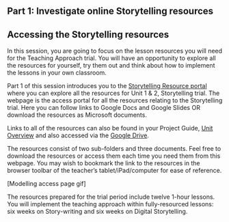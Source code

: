 ## Part 1: Investigate online Storytelling resources
## Accessing the Storytelling resources
In this session, you are going to focus on the lesson resources you will need for the Teaching Approach trial. You will have an opportunity to explore all the resources for yourself, try them out and think about how to implement the lessons in your own classroom.

Part 1 of this session introduces you to the [Storytelling Resource portal](http://ncce.io/KS1Storytelling) where you can explore all the resources for Unit 1 & 2, Storytelling trial. The webpage is the access portal for all the resources relating to the Storytelling trial. Here you can follow links to Google Docs and Google Slides OR download the resources as Microsoft documents.

Links to all of the resources can also be found in your Project Guide, [Unit Overview](ncce.io/glxPE8) and also accessed via the [Google Drive](ncce.io/l9Spga).

The resources consist of two sub-folders and three documents. Feel free to download the resources or access them each time you need them from this webpage. You may wish to bookmark the link to the resources in the browser toolbar of the teacher’s tablet/iPad/computer for ease of reference. 

[Modelling access page gif]

The resources prepared for the trial period include twelve 1-hour lessons. You will implement the teaching approach within fully-resourced lessons: six weeks on Story-writing and six weeks on Digital Storytelling.

